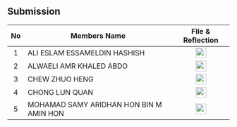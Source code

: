 ## Submission
| No | Members Name |  File & Reflection |
| :-----: |  ------ | :-----: | 
| 1 | ALI ESLAM ESSAMELDIN HASHISH |  <a href="https://github.com/miqbaltariq/SECP1513/tree/main/SECP1513-04/We TECH/ALI ESLAM ESSAMELDIN HASHISH" ><img src="https://github.com/drshahizan/software-engineering/blob/main/project/project/sec01/curiousity/img/document1.png?raw=true" width="24px" height="24px" ></a> | 
| 2 | ALWAELI AMR KHALED ABDO | <a href="https://github.com/miqbaltariq/SECP1513/tree/main/SECP1513-04/We TECH/ALWAELI AMR KHALED ABDO" ><img src="https://github.com/drshahizan/software-engineering/blob/main/project/project/sec01/curiousity/img/document1.png?raw=true" width="24px" height="24px" ></a> | 
| 3 | CHEW ZHUO HENG | <a href="https://github.com/miqbaltariq/SECP1513/tree/main/SECP1513-04/We TECH/CHEW ZHUO HENG" ><img src="https://github.com/drshahizan/software-engineering/blob/main/project/project/sec01/curiousity/img/document1.png?raw=true" width="24px" height="24px" ></a> | 
| 4 | CHONG LUN QUAN | <a href="https://github.com/miqbaltariq/SECP1513/tree/main/SECP1513-04/We TECH/CHONG LUN QUAN" ><img src="https://github.com/drshahizan/software-engineering/blob/main/project/project/sec01/curiousity/img/document1.png?raw=true" width="24px" height="24px" ></a> | 
| 5 | MOHAMAD SAMY ARIDHAN HON BIN M AMIN HON |  <a href="https://github.com/miqbaltariq/SECP1513/tree/main/SECP1513-04/We TECH/MOHAMAD SAMY ARIDHAN HON BIN M AMIN HON" ><img src="https://github.com/drshahizan/software-engineering/blob/main/project/project/sec01/curiousity/img/document1.png?raw=true" width="24px" height="24px" ></a> |  
